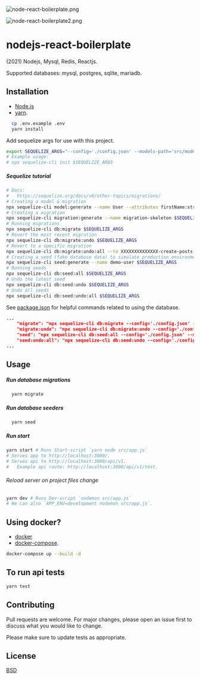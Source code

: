 ![node-react-boilerplate.png](https://github.com/kkamara/useful/blob/main/node-react-boilerplate.png?raw=true)

![node-react-boilerplate2.png](https://github.com/kkamara/useful/blob/main/node-react-boilerplate2.png?raw=true)

# nodejs-react-boilerplate

(2021) Nodejs, Mysql, Redis, Reactjs.

Supported databases: mysql, postgres, sqlite, mariadb.

## Installation

* [Node.js](https://nodejs.org/en/)
* [yarn](https://yarnpkg.com/).

```bash
  cp .env.example .env
  yarn install
```

Add sequelize args for use with this project.

```bash
export SEQUELIZE_ARGS="--config='./config.json' --models-path='src/models' --migrations-path='src/migrations' --seeders-path='src/seeders'"
# Example usage:
# npx sequelize-cli init $SEQUELIZE_ARGS
```

##### Sequelize tutorial

```bash
# Docs:
#   https://sequelize.org/docs/v6/other-topics/migrations/
# Creating a model & migration
npx sequelize-cli model:generate --name User --attributes firstName:string,lastName:string,email:string $SEQUELIZE_ARGS
# Creating a migration
npx sequelize-cli migration:generate --name migration-skeleton $SEQUELIZE_ARGS
# Running migrations
npx sequelize-cli db:migrate $SEQUELIZE_ARGS
# Revert the most recent migration
npx sequelize-cli db:migrate:undo $SEQUELIZE_ARGS
# Revert to a specific migration
npx sequelize-cli db:migrate:undo:all --to XXXXXXXXXXXXXX-create-posts.js $SEQUELIZE_ARGS
# Creating a seed (fake database data) to simulate production environment
npx sequelize-cli seed:generate --name demo-user $SEQUELIZE_ARGS
# Running seeds
npx sequelize-cli db:seed:all $SEQUELIZE_ARGS
# Undo the latest seed
npx sequelize-cli db:seed:undo $SEQUELIZE_ARGS
# Undo all seeds
npx sequelize-cli db:seed:undo:all $SEQUELIZE_ARGS
```

See [package.json](https://github.com/kkamara/nodejs-react-boilerplate/blob/main/package.json) for helpful commands related to using the database.

```json
...
    "migrate": "npx sequelize-cli db:migrate --config='./config.json' --models-path='src/models' --migrations-path='src/migrations' --seeders-path='src/seeders'",
    "migrate:undo": "npx sequelize-cli db:migrate:undo --config='./config.json' --models-path='src/models' --migrations-path='src/migrations' --seeders-path='src/seeders'",
    "seed": "npx sequelize-cli db:seed:all --config='./config.json' --models-path='src/models' --migrations-path='src/migrations' --seeders-path='src/seeders'",
    "seed:undo:all": "npx sequelize-cli db:seed:undo --config='./config.json' --models-path='src/models' --migrations-path='src/migrations' --seeders-path='src/seeders'"
...
```

## Usage

##### Run database migrations

```bash
  yarn migrate
```

##### Run database seeders

```bash
  yarn seed
```

##### Run start
```bash
yarn start # Runs Start-script `yarn node src/app.js`
# Serves app to http://localhost:3000/.
# Serves api to http://localhost:3000/api/v1.
#   Example api route: http://localhost:3000/api/v1/test.
```

###### Reload server on project files change

```bash
yarn dev # Runs Dev-script `nodemon src/app.js`
# We can also `APP_ENV=development nodemon src/app.js`.
```


## Using docker?

* [docker](https://docs.docker.com/engine/install/) 
* [docker-compose](https://docs.docker.com/compose/install/).

```bash
docker-compose up --build -d
```

## To run api tests

```bash
yarn test
```

## Contributing
Pull requests are welcome. For major changes, please open an issue first to discuss what you would like to change.

Please make sure to update tests as appropriate.

## License
[BSD](https://opensource.org/licenses/BSD-3-Clause)
